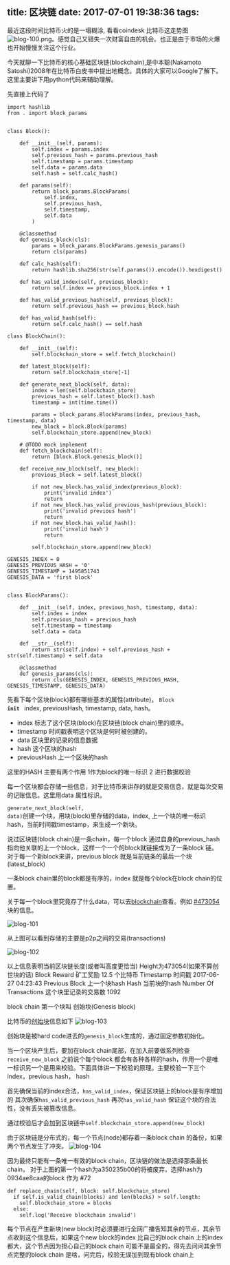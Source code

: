 title: 区块链
date: 2017-07-01 19:38:36
tags:
---


最近这段时间比特币火的是一塌糊涂, 看看coindesk 比特币这走势图
![blog-100.png](http://7xkghb.com1.z0.glb.clouddn.com/blog-100.png)。感觉自己又错失一次财富自由的机会。也正是由于市场的火爆也开始慢慢关注这个行业。

今天就聊一下比特币的核心基础区块链(blockchain),是中本聪(Nakamoto Satoshi)2008年在比特币白皮书中提出地概念。具体的大家可以Google了解下。这里主要讲下用python代码来辅助理解。

先直接上代码了


```
import hashlib
from . import block_params


class Block():

    def __init__(self, params):
        self.index = params.index
        self.previous_hash = params.previous_hash
        self.timestamp = params.timestamp
        self.data = params.data
        self.hash = self.calc_hash()

    def params(self):
        return block_params.BlockParams(
            self.index,
            self.previous_hash,
            self.timestamp,
            self.data
        )

    @classmethod
    def genesis_block(cls):
        params = block_params.BlockParams.genesis_params()
        return cls(params)

    def calc_hash(self):
        return hashlib.sha256(str(self.params()).encode()).hexdigest()

    def has_valid_index(self, previous_block):
        return self.index == previous_block.index + 1

    def has_valid_previous_hash(self, previous_block):
        return self.previous_hash == previous_block.hash

    def has_valid_hash(self):
        return self.calc_hash() == self.hash
```


```
class BlockChain():

    def __init__(self):
        self.blockchain_store = self.fetch_blockchain()

    def latest_block(self):
        return self.blockchain_store[-1]

    def generate_next_block(self, data):
        index = len(self.blockchain_store)
        previous_hash = self.latest_block().hash
        timestamp = int(time.time())

        params = block_params.BlockParams(index, previous_hash, timestamp, data)
        new_block = block.Block(params)
        self.blockchain_store.append(new_block)

    # @TODO mock implement
    def fetch_blockchain(self):
        return [block.Block.genesis_block()]

    def receive_new_block(self, new_block):
        previous_block = self.latest_block()

        if not new_block.has_valid_index(previous_block):
            print('invalid index')
            return
        if not new_block.has_valid_previous_hash(previous_block):
            print('invalid previous hash')
            return
        if not new_block.has_valid_hash():
            print('invalid hash')
            return

        self.blockchain_store.append(new_block)
```

```
GENESIS_INDEX = 0
GENESIS_PREVIOUS_HASH = '0'
GENESIS_TIMESTAMP = 1495851743
GENESIS_DATA = 'first block'


class BlockParams():

    def __init__(self, index, previous_hash, timestamp, data):
        self.index = index
        self.previous_hash = previous_hash
        self.timestamp = timestamp
        self.data = data

    def __str__(self):
        return str(self.index) + self.previous_hash + str(self.timestamp) + self.data

    @classmethod
    def genesis_params(cls):
        return cls(GENESIS_INDEX, GENESIS_PREVIOUS_HASH, GENESIS_TIMESTAMP, GENESIS_DATA)
```

先看下每个区块(block)都有哪些基本的属性(attribute)，
<code>Block __init__ </code>
index, previousHash, timestamp, data, hash。
* index 标志了这个区块(block)在区块链(block chain)里的顺序。
* timestamp 时间戳表明这个区块是何时被创建的。
* data 区块里的记录的信息数据
* hash 这个区块的hash
* previousHash 上一个区块的hash

这里的HASH 主要有两个作用 1作为block的唯一标识 2 进行数据校验

每一个区块都会存储一些信息，对于比特币来讲存的就是交易信息，就是每次交易的记账信息。这里用data 属性标识。

<code>generate_next_block(self, data)</code>创建一个块，用块(block)里存储的data，index, 上一个块的唯一标识hash，当前时间戳timestamp，来生成一个新块。

说过区块链(block chain)是一条chain，每一个block 通过自身的previous_hash指向他关联的上一个block，这样一个一个的block就链接成为了一条block 链。
对于每一个新block来讲，previous block 就是当前链条的最后一个块(latest_block)

一条block chain里的block都是有序的，index 就是每个block在block chain的位置。

关于每一个block里究竟存了什么data，可以去[blockchain](https://blockchain.info/)查看。例如
[#473054](https://blockchain.info/block/0000000000000000008ec0f5ab9a905f4446279f218603532cf3bfcb029f709f) 块的信息。

![blog-101](http://7xkghb.com1.z0.glb.clouddn.com/blog-101.png)

从上图可以看到存储的主要是p2p之间的交易(transactions)

![blog-102](http://7xkghb.com1.z0.glb.clouddn.com/blog-102.png)

以上信息表明当前区块链长度(或者叫高度更恰当) Height为473054(如果不算创世块的话)
Block Reward 矿工奖励 12.5 个比特币 
Timestamp 时间戳 2017-06-27 04:23:43
Previous Block 上一个块hash
Hash 当前块的hash
Number Of Transactions	这个块里记录的交易数 1092


block chain 第一个块叫 创始块(Genesis block) 

比特币的[创始块](https://blockchain.info/block/000000000019d6689c085ae165831e934ff763ae46a2a6c172b3f1b60a8ce26f)信息如下
![blog-103](http://7xkghb.com1.z0.glb.clouddn.com/blog-103.png)


创始块是被hard code进去的<code>genesis_block</code>生成的，通过固定参数初始化。

当一个区块产生后，要加在block chain尾部，在加入前要做系列检查 <code>receive_new_block</code>
之前说个每个block 都会有各种各样的hash，作用一个是唯一标识另一个是用来校验。下面具体讲一下校验的原理。主要校验一下三个
index，previous hash， hash

首先确保当前的index合法，<code>has_valid_index</code>，保证区块链上的block是有序增加的
其次确保<code>has_valid_previous_hash</code>
再次<code>has_valid_hash</code>
保证这个块的合法性，没有丢失被篡改信息。

通过校验后才会加到区块链中<code>self.blockchain_store.append(new_block)</code>

由于区块链是分布式的，每一个节点(node)都存着一条block chain 的备份，如果两个节点发生了冲突。
![blog-104](http://7xkghb.com1.z0.glb.clouddn.com/blog-104.png)

因为最终只能有一条唯一有效的block chain，区块链的做法是选择那条最长chain， 对于上图的第一个hash为a350235b00的将被废弃，选择hash为 0934ae8caa的block 作为 #72

```
def replace_chain(self, block: self.blockchain_store)
  if self.is_valid_chain(blocks) and len(blocks) > self.length:
    self.blockchain_store = blocks
  else:
    self.log('Receive blockchain invalid')
```


每个节点在产生新块(new block)时必须要进行全网广播告知其余的节点，其余节点收到这个信息后，如果这个new block的index 比自己的block chain 上的index都大，这个节点因为担心自己的block chain 可能不是最全的，得先去问问其余节点完整的block chain 是啥，问完后，校验无误加到现有block chain上



